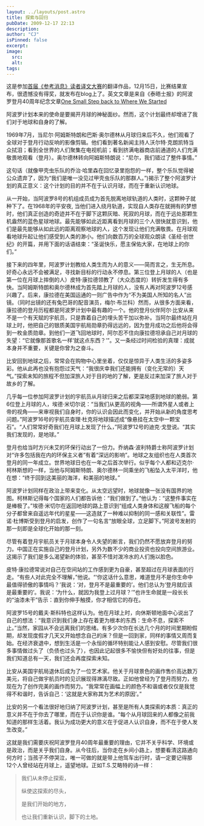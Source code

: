 ```yaml
---
layout: ../layouts/post.astro
title: 探索与回归
pubDate: 2009-12-17 22:13
description: 
author: "CJ"
isPinned: false
excerpt: 
image:
  src:
  alt:
tags: 
---
```

这是参加<a href="http://www.xinhuanet.com/newmedia/ckxxywds/">首届《参考消息》读者译文大赛</a>的翻译作品，12月15日，比赛结果宣布，很遗憾没有得奖，就发布在blog上了。英文文章是来自《泰晤士报》的阿波罗登月40周年纪念文章<a href="http://www.timesonline.co.uk/tol/comment/columnists/guest_contributors/article6719667.ece">One Small Step back to Where We Started</a>

阿波罗计划本来的使命是要揭开月球的神秘面纱。然而，这个计划最终却增进了我们对于地球和自身的了解。

1969年7月，当尼尔·阿姆斯特朗和巴斯·奥尔德林从月球归来后不久，他们观看了全球对于登月行动反响的影像剪辑。他们看到著名新闻主持人沃尔特·克朗凯特当众拭泪；看到全世界的人们聚集在电视机前；看到挤满电器商店前通道的人们充满敬畏地观看（登月）。奥尔德林转向阿姆斯特朗说：“尼尔，我们错过了整件事情。”

这句话（就像甲壳虫乐队的乔治·哈里森在回忆录里抱怨的一样，整个乐队觉得被公众遗弃了，因为“我们是唯一没见过甲壳虫乐队的那群人。”)揭示了整个阿波罗计划的真正意义：这个计划的目的并不在于认识月球，而在于重新认识地球。

从一开始，当阿波罗8号的机组成员成为首先脱离地球轨道的人类时，这颗种子就种下了。在1968年的平安夜, 当他们进入绕月轨道，实现自人类存在就拥有的梦想时，他们真正创造的奇迹并不在于脚下这颗灰暗、死寂的月球，而在于远处那颗生机盎然的蓝色星球地球。最先能够如此近距离看到月球的三个人很快就意识到，他们是最先能够从如此远的距离观察地球的人，这个发现让他们充满敬畏。在月球观看地球升起让他们感受到人类的渺小。他们向数百万的全球观众朗读《圣经·创世纪》的开篇，并用下面的话语结束：“圣诞快乐，愿主保佑大家，在地球上的你们。”

接下来的四年里，阿波罗计划教给人类生而为人的意义——简而言之，生无所息。好奇心永远不会被满足，寻找新目标的行动永不停息。第三位登上月球的人（也是第一位在月球上摔倒的人）皮特·康拉德领教了（大众态度的）转折发生得有多快。当阿姆斯特朗和奥尔德林成为首先踏上月球的人，没有人再对阿波罗12号感兴趣了。后来，康拉德在美国运通的一则广告中作为“不为美国人所知的名人”出镜。（同时出镜的还有兔巴哥的配音演员，梅尔·布兰科）然而，从很多方面来看，康拉德的登月历程都是阿波罗计划中最有趣的一个。他的登月伙伴阿尔·比安从来不是一个有天赋的宇航员，只是靠着自己的埋头苦干加以弥补。当阿尔最终站在月球上时，他把自己的银质美国宇航局勋章扔得远远的，因为登月成功之后他将会得到一枚金质勋章。到他们一道飞回地球时，阿尔忍不住向康拉德坦承自己对月球的失望：“它就像那首歌名一样‘就这点东西？’”。又一条经过时间检验的真理：成就本身并不重要，关键是你曾为之奋斗。

比安回到地球之后，常常会在购物中心里坐着，仅仅是惊异于人类生活的多姿多彩。他从此再也没有抱怨过天气：“我很庆幸我们还能拥有（变化无常的）天气。”探索未知的旅程不但加深旅人对于目的地的了解，更是反过来加深了旅人对于故乡的了解。

几乎每一位参加阿波罗计划的宇航员从月球归来之后都深深地感到地球的脆弱。第6位登上月球的人，埃德·米切尔说：“当我们从更高的视角——所谓外星人或者上帝的视角——来审视我们自身时，你的认识会因此而变化，并开始从新的角度思考问题。”阿波罗16号的宇航员查理·杜克将地球描述成“像悬挂在太空中一颗宝石”。“人们常常好奇我们在月球上发现了什么，”阿波罗12号的迪克·戈登说。“其实我们发现的，是地球。”

登月也给当时方兴未艾的环保行动出了一份力。乔纳森·波利特爵士称阿波罗计划对“许多包括我在内的环保主义者”有着“深远的影响”。地球之友组织也在人类首次登月的同一年成立。世界地球日也在一年之后首次举行。似乎每个人都和迈克尔·柯林斯想的一样，当他与阿姆斯特朗、奥尔德林一同乘坐的飞船坠入太平洋时，他在想：“终于回到这美丽的海洋，和美丽的地球。”

阿波罗计划同样在政治上带来变化。从太空远望时，地球就像一张没有国界的地图。柯林斯记得每个国家的人们都告诉他：“我们做到了。”他认为：“这整件事实在是棒极了。”埃德·米切尔在返回地球的路上意识到“组成人类身体和这艘飞船的每个分子都曾来自遥远年代的星星——这造就了一种难以抑制的同一感和关联性”。雷诺·杜博斯受到登月的启发，创作了一句名言“放眼全球，立足脚下。”阿波号发射的那一刻即是全球化开始的那一刻。

尽管有着登月宇航员关于月球本身令人失望的断言，我们仍然不愿放弃登月的努力。中国正在实施自己的登月计划，另外为数不少的商业投资也投向空间旅游业。这揭示了我们是多么渴望新的体验，甚至不惜对泼冷水的人们施以脸色。

皮特·康拉德常说对自己在空间站的工作感到更为自豪，甚至超过在月球表面的行走。“有些人对此完全不理解，”他说。“‘你这话什么意思，难道登月不是你生命中最值得骄傲的事情吗？’我说：‘对，登月不是最重要的’。他们总认为‘登月就应该是最重要的’。我说：‘为什么，就因为我登上过月球？’”也许生命就是一段长长的“油漆未干”告示：直到你伸手触摸，你才相信它的存在。

阿波罗15号的戴夫·斯科特也这样认为。他在月球上时，向休斯顿地面中心说出了自己的想法：“我意识到我们身上存在着更为根本的东西：生命不息，探索不止。”当然，家园从不会远离我们的思绪。有多少次你在长达几个月的时间里期盼假期，却发现度假才几天又开始想念自己的床？但是一回到家，同样的事情又周而复始。在经济衰退中，想到生活是一个永恒的循环特别能让人感到安慰。尽管我们很多事情做过头了（负债也过头了），也因此记起很多不愉快但有好处的往事，但是我们知道总有一天，我们还会再度探索未知。

比安从美国宇航局退休后成为了一位艺术家。他关于月球景色的画作售价高达数万美元，将自己做宇航员时的见识展现得淋漓尽致。正如他曾经为了登月而努力，他现在为了创作完美的画作而努力。“我常常在画幅上的颜色不和谐或者仅仅是我觉得不和谐时，告诉自己：‘这就是大家称其为艺术的原因’。”

比安的另一个看法很好地归纳了阿波罗计划，甚至是所有人类探索的本质：真正的意义并不在于你去了哪里，而在于认识你是谁。“每个从月球回来的人都像之前我知道的那样生活着。我认为成功更大的意义在于促进人认识自身，而不在于使人发生改变。”

这就是我们需要庆祝阿波罗登月40周年最重要的理由，它并不关乎科学、环境或是政治，而是关乎我们自身。从今往后，当你走在乡间小路上，想要看清这路通向何方时；当孩子不停哭泣，唯一可做的就是带上他驾车出行时，请一定要记得那12个人曾经站在月球上，遥望地球。正如T.S.艾略特的诗一样：

<blockquote>我们从未停止探索，

纵使这探索的尽头，

是我们开始的地方，

也让我们重新认识，脚下的土地。</blockquote>
